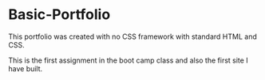 # Basic-Portfolio

This portfolio was created with no CSS framework with standard HTML and CSS.

This is the first assignment in the boot camp class and also the first site I have built.
